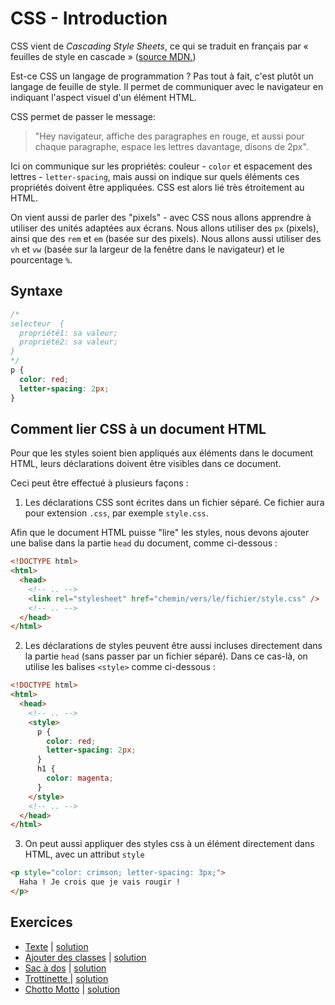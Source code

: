 # CSS - Introduction

CSS vient de *Cascading Style Sheets*, ce qui se traduit en français par « feuilles de style en cascade » ([source MDN.](https://developer.mozilla.org/en-US/docs/Web/CSS))

Est-ce CSS un langage de programmation ? Pas tout à fait, c'est plutôt un langage de feuille de style. Il permet de communiquer avec le navigateur en indiquant l'aspect visuel d'un élément HTML.

CSS permet de passer le message: 

> "Hey navigateur, affiche des paragraphes en rouge, et aussi pour chaque paragraphe, espace les lettres davantage, disons de 2px". 

Ici on communique sur les propriétés: couleur - `color` et espacement des lettres - `letter-spacing`, mais aussi on indique sur quels éléments ces propriétés doivent être appliquées. CSS est alors lié très étroitement au HTML.

On vient aussi de parler des "pixels" - avec CSS nous allons apprendre à utiliser des unités adaptées aux écrans. Nous allons utiliser des `px` (pixels), ainsi que des `rem` et `em` (basée sur des pixels). Nous allons aussi utiliser des `vh` et `vw` (basée sur la largeur de la fenêtre dans le navigateur) et le pourcentage `%`.

## Syntaxe

```css
/*
selecteur  {
  propriété1: sa valeur;
  propriété2: sa valeur;
}
*/
p {
  color: red;
  letter-spacing: 2px;
}
```

## Comment lier CSS à un document HTML

Pour que les styles soient bien appliqués aux éléments dans le document HTML, leurs déclarations doivent être visibles dans ce document.

Ceci peut être effectué à plusieurs façons :

1. Les déclarations CSS sont écrites dans un fichier séparé. Ce fichier aura pour extension `.css`, par exemple `style.css`.

Afin que le document HTML puisse "lire" les styles, nous devons ajouter une balise dans la partie `head` du document, comme ci-dessous :

```html
<!DOCTYPE html>
<html>
  <head>
    <!-- .. -->
    <link rel="stylesheet" href="chemin/vers/le/fichier/style.css" />
    <!-- .. -->
  </head>
</html>
```

2. Les déclarations de styles peuvent être aussi incluses directement dans la partie `head` (sans passer par un fichier séparé). Dans ce cas-là, on utilise les balises `<style>` comme ci-dessous :

```html
<!DOCTYPE html>
<html>
  <head>
    <!-- .. -->
    <style>
      p {
        color: red;
        letter-spacing: 2px;
      }
      h1 {
        color: magenta;
      }
    </style>
    <!-- .. -->
  </head>
</html>
```

3. On peut aussi appliquer des styles css à un élément directement dans HTML, avec un attribut `style`

```html
<p style="color: crimson; letter-spacing: 3px;">
  Haha ! Je crois que je vais rougir !
</p>
```

## Exercices

- [Texte](https://codepen.io/alyra/pen/XWmGaxE) | [solution](https://codepen.io/alyra/pen/71324a74c0b4cc0eeafc258ca92ecff9)
- [Ajouter des classes](https://codepen.io/alyra/pen/VwvRzRJ) | [solution](https://codepen.io/alyra/pen/9bba5bbe25f5173c3356816078256b0e)
- [Sac à dos](https://codepen.io/alyra/pen/LYpwabq) | [solution](https://codepen.io/alyra/pen/adce46c948e55c0792b03f7deee72700)
- [Trottinette ](https://codepen.io/alyra/pen/abvMLBM) | [solution](https://codepen.io/alyra/pen/10ebf7eee701d8cb292a9561a0d40c2a)
- [Chotto Motto](https://codepen.io/alyra/pen/mdeoBqr) | [solution](https://codepen.io/alyra/pen/6d30ffdd107e2dadd630433d5cd5aa61)
